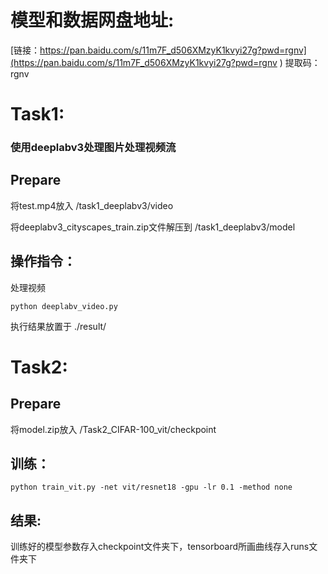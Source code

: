 # 模型和数据网盘地址: 
[链接：https://pan.baidu.com/s/11m7F_d506XMzyK1kvyi27g?pwd=rgnv](https://pan.baidu.com/s/11m7F_d506XMzyK1kvyi27g?pwd=rgnv )
提取码：rgnv

# Task1: 
### 使用deeplabv3处理图片处理视频流

## Prepare
将test.mp4放入 /task1_deeplabv3/video  

将deeplabv3_cityscapes_train.zip文件解压到 /task1_deeplabv3/model

## 操作指令：
处理视频 
```
python deeplabv_video.py 
```
执行结果放置于  ./result/

# Task2: 
## Prepare
将model.zip放入 /Task2_CIFAR-100_vit/checkpoint

## 训练：
```
python train_vit.py -net vit/resnet18 -gpu -lr 0.1 -method none
```
## 结果:
训练好的模型参数存入checkpoint文件夹下，tensorboard所画曲线存入runs文件夹下
